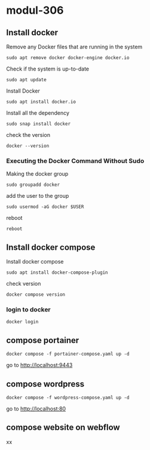 # modul-306

## Install docker
Remove any Docker files that are running in the system

`sudo apt remove docker docker-engine docker.io`

Check if the system is up-to-date

`sudo apt update`

Install Docker

`sudo apt install docker.io`


Install all the dependency 

`sudo snap install docker`

check the version

`docker --version`

### Executing the Docker Command Without Sudo 
Making the docker group 

`sudo groupadd docker`

add the user to the group

`sudo usermod -aG docker $USER`

reboot

`reboot`


## Install docker compose
Install docker compose

`sudo apt install docker-compose-plugin`

check version 

`docker compose version`

### login to docker
`docker login`


## compose portainer
`docker compose -f portainer-compose.yaml up -d`

go to [http://localhost:9443](http://localhost:9443)


## compose wordpress
`docker compose -f wordpress-compose.yaml up -d`

go to [http://localhost:80](http://localhost:80)

## compose website on webflow
xx